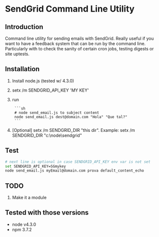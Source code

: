 # SendGrid Command Line Utility

## Introduction

Command line utility for sending emails with SendGrid.
Really useful if you want to have a feedback system that can be run by the command line.  
Particularly with to check the sanity of certain cron jobs, testing digests or site uptests.

## Installation

1. Install node.js (tested w/ 4.3.0)
2. setx /m SENDGRID_API_KEY 'MY KEY'
3. run

        ```sh
        # node send_email.js to subject content
        node send_email.js dest@domain.com "Hola" "Que tal?"
        ```

4. [Optional] setx /m SENDGRID_DIR "this dir".
        Example: setx /m SENDGRID_DIR "c:\node\sendgrid"

## Test

```sh
# next line is optional in case SENDGRID_API_KEY env var is not set
set SENDGRID_API_KEY=SGmykey
node send_email.js myEmail@domain.com prova default_content_echo
```

## TODO

1. Make it a module

## Tested with those versions

* node v4.3.0
* npm 3.7.2
